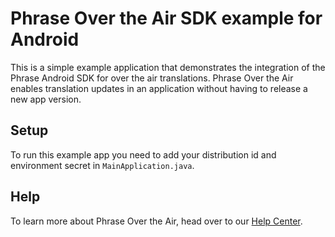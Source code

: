 # Phrase Over the Air SDK example for Android

This is a simple example application that demonstrates the integration of the Phrase Android SDK for over the air translations. Phrase Over the Air enables translation updates in an application without having to release a new app version.

## Setup

To run this example app you need to add your distribution id and environment secret in `MainApplication.java`.

## Help

To learn more about Phrase Over the Air, head over to our [Help Center](https://help.phrase.com/en/collections/1407566-phrase-over-the-air-ota).
